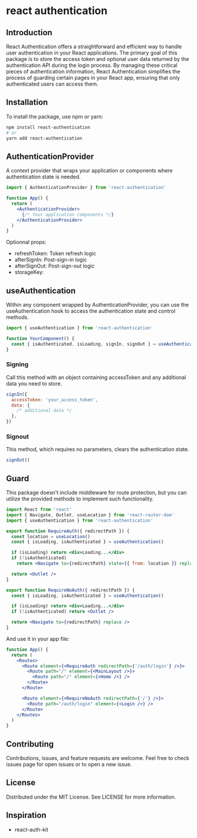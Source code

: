 # react authentication

## Introduction

React Authentication offers a straightforward and efficient way to handle user authentication in your React applications. The primary goal of this package is to store the access token and optional user data returned by the authentication API during the login process. By managing these critical pieces of authentication information, React Authentication simplifies the process of guarding certain pages in your React app, ensuring that only authenticated users can access them.

## Installation

To install the package, use npm or yarn:

```sh
npm install react-authentication
# or
yarn add react-authentication
```

## AuthenticationProvider

A context provider that wraps your application or components where authentication state is needed.

```jsx
import { AuthenticationProvider } from 'react-authentication'

function App() {
  return (
    <AuthenticationProvider>
      {/* Your application components */}
    </AuthenticationProvider>
  )
}
```

Optionnal props:

- refreshToken: Token refresh logic
- afterSignIn: Post-sign-in logic
- afterSignOut: Post-sign-out logic
- storageKey:

## useAuthentication

Within any component wrapped by AuthenticationProvider, you can use the useAuthentication hook to access the authentication state and control methods.

```jsx
import { useAuthentication } from 'react-authentication'

function YourComponent() {
  const { isAuthenticated, isLoading, signIn, signOut } = useAuthentication()
}
```

### Signing

Call this method with an object containing accessToken and any additional data you need to store.

```javascript
signIn({
  accessToken: 'your_access_token',
  data: {
    /* additional data */
  },
})
```

### Signout

This method, which requires no parameters, clears the authentication state.

```javascript
signOut()
```

## Guard

This package doesn't include middleware for route protection, but you can utilize the provided methods to implement such functionality.

```jsx
import React from 'react'
import { Navigate, Outlet, useLocation } from 'react-router-dom'
import { useAuthentication } from 'react-authentication'

export function RequireAuth({ redirectPath }) {
  const location = useLocation()
  const { isLoading, isAuthenticated } = useAuthentication()

  if (isLoading) return <div>Loading...</div>
  if (!isAuthenticated)
    return <Navigate to={redirectPath} state={{ from: location }} replace />

  return <Outlet />
}

export function RequireNoAuth({ redirectPath }) {
  const { isLoading, isAuthenticated } = useAuthentication()

  if (isLoading) return <div>Loading...</div>
  if (!isAuthenticated) return <Outlet />

  return <Navigate to={redirectPath} replace />
}
```

And use it in your app file:

```jsx
function App() {
  return (
    <Routes>
      <Route element={<RequireAuth redirectPath={'/auth/login'} />}>
        <Route path="/" element={<MainLayout />}>
          <Route path="/" element={<Home />} />
        </Route>
      </Route>

      <Route element={<RequireNoAuth redirectPath={'/'} />}>
        <Route path="/auth/login" element={<Login />} />
      </Route>
    </Routes>
  )
}
```

## Contributing

Contributions, issues, and feature requests are welcome. Feel free to check issues page for open issues or to open a new issue.

## License

Distributed under the MIT License. See LICENSE for more information.

## Inspiration

- react-auth-kit
